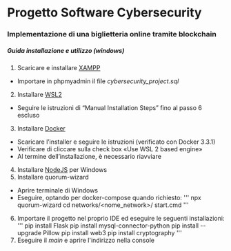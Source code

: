 # Progetto Software Cybersecurity

### Implementazione di una biglietteria online tramite blockchain

##### Guida installazione e utilizzo (windows)

1. Scaricare e installare [XAMPP](https://www.apachefriends.org/it/index.html)
  - Importare in phpmyadmin il file *cybersecurity_project.sql*
2. Installare [WSL2](https://github.com/SensorsINI/DHP19/blob/master/Eval_2D_triangulation_and_3D_tutorial.ipynb)
  - Seguire le istruzioni di “Manual Installation Steps” fino al passo 6 escluso
3. Installare [Docker](https://docs.docker.com/docker-for-windows/install/)
  - Scaricare l’installer e seguire le istruzioni (verificato con Docker 3.3.1)
  - Verificare di cliccare sulla check box «Use WSL 2 based engine»
  - Al termine dell’installazione, è necessario riavviare
4. Installare [NodeJS](https://nodejs.org/it/) per Windows
5. Installare quorum-wizard
  - Aprire terminale di Windows
  - Eseguire, optando per docker-compose quando richiesto:
    '''
    npx quorum-wizard
    cd networks/<nome_network>/
    start.cmd
    ''' 
6. Importare il progetto nel proprio IDE ed eseguire le seguenti installazioni:
  '''
  pip install Flask 
  pip install mysql-connector-python 
  pip install --upgrade Pillow 
  pip install web3 
  pip install cryptography
  '''
7. Eseguire il *main* e aprire l'indirizzo nella console




